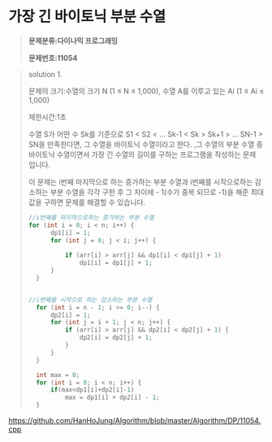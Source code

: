 # 가장 긴 바이토닉 부분 수열

> **문제분류:다이나믹 프로그래밍**
>
> **문제번호:11054**

> solution 1.
>
> 문제의 크기:수열의 크기 N (1 ≤ N ≤ 1,000),  수열 A를 이루고 있는 Ai (1 ≤ Ai ≤ 1,000)
>
> 제한시간:1초
>
> 
>
> 수열 S가 어떤 수 Sk를 기준으로 S1 < S2 < ... Sk-1 < Sk > Sk+1 > ... SN-1 > SN을 만족한다면, 그 수열을 바이토닉 수열이라고 한다. ,그 수열의 부분 수열 중 바이토닉 수열이면서 가장 긴 수열의 길이를 구하는 프로그램을 작성하는 문제 입니다.
>
> 
>
> 이 문제는 i번째 마지막으로 하는 증가하는 부분 수열과 i번째를 시작으로하는 감소하는 부분 수열을 각각 구한 후 그 차이에 - 1(수가 중복 되므로 -1)을 해준 최대값을 구하면 문제를 해결할 수 있습니다.
>
> ```c++
> //i번째를 마지막으로하는 증가하는 부분 수열
> for (int i = 0; i < n; i++) {
> 		dp1[i] = 1;
> 		for (int j = 0; j < i; j++) {
> 			
> 			if (arr[i] > arr[j] && dp1[i] < dp1[j] + 1)
> 				dp1[i] = dp1[j] + 1;
> 		}
> 	}
> 
> 
> //i번째를 시작으로 하는 감소하는 부분 수열
> 	for (int i = n - 1; i >= 0; i--) {
> 		dp2[i] = 1;
> 		for (int j = i + 1; j < n; j++) {
> 			if (arr[i] > arr[j] && dp2[i] < dp2[j] + 1) {
> 				dp2[i] = dp2[j] + 1;
> 			}
> 		}
> 	}
> 
> 	int max = 0;
> 	for (int i = 0; i < n; i++) {
> 		if(max<dp1[i]+dp2[i]-1)
> 			max = dp1[i] + dp2[i] - 1;
> 	}
> 
> ```
>
> 

https://github.com/HanHoJung/Algorithm/blob/master/Algorithm/DP/11054.cpp






